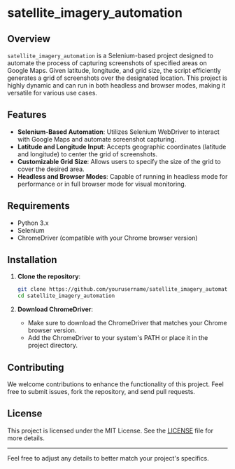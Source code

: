 # satellite_imagery_automation

## Overview

`satellite_imagery_automation` is a Selenium-based project designed to automate the process of capturing screenshots of specified areas on Google Maps. Given latitude, longitude, and grid size, the script efficiently generates a grid of screenshots over the designated location. This project is highly dynamic and can run in both headless and browser modes, making it versatile for various use cases.

## Features

- **Selenium-Based Automation**: Utilizes Selenium WebDriver to interact with Google Maps and automate screenshot capturing.
- **Latitude and Longitude Input**: Accepts geographic coordinates (latitude and longitude) to center the grid of screenshots.
- **Customizable Grid Size**: Allows users to specify the size of the grid to cover the desired area.
- **Headless and Browser Modes**: Capable of running in headless mode for performance or in full browser mode for visual monitoring.

## Requirements

- Python 3.x
- Selenium
- ChromeDriver (compatible with your Chrome browser version)

## Installation

1. **Clone the repository**:
   ```sh
   git clone https://github.com/yourusername/satellite_imagery_automation.git
   cd satellite_imagery_automation
   ```


2. **Download ChromeDriver**:
   - Make sure to download the ChromeDriver that matches your Chrome browser version.
   - Add the ChromeDriver to your system's PATH or place it in the project directory.


## Contributing

We welcome contributions to enhance the functionality of this project. Feel free to submit issues, fork the repository, and send pull requests.

## License

This project is licensed under the MIT License. See the [LICENSE](LICENSE) file for more details.

---

Feel free to adjust any details to better match your project's specifics.
